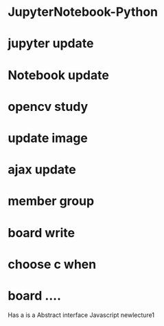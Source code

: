 # JupyterNotebook-Python
# jupyter update
# Notebook update
# opencv study
# update image
# ajax update
# member group
# board write
# choose c when 
# board ....
Has a is a
Abstract interface
Javascript newlecture1
